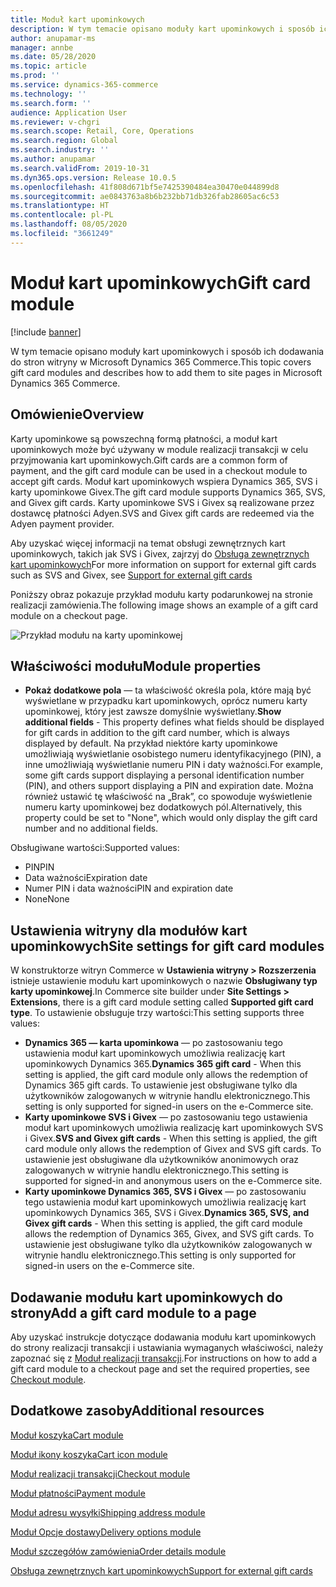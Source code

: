 ```yaml
---
title: Moduł kart upominkowych
description: W tym temacie opisano moduły kart upominkowych i sposób ich dodawania do stron witryny w Microsoft Dynamics 365 Commerce.
author: anupamar-ms
manager: annbe
ms.date: 05/28/2020
ms.topic: article
ms.prod: ''
ms.service: dynamics-365-commerce
ms.technology: ''
ms.search.form: ''
audience: Application User
ms.reviewer: v-chgri
ms.search.scope: Retail, Core, Operations
ms.search.region: Global
ms.search.industry: ''
ms.author: anupamar
ms.search.validFrom: 2019-10-31
ms.dyn365.ops.version: Release 10.0.5
ms.openlocfilehash: 41f808d671bf5e7425390484ea30470e044899d8
ms.sourcegitcommit: ae0843763a8b6b232bb71db326fab28605ac6c53
ms.translationtype: HT
ms.contentlocale: pl-PL
ms.lasthandoff: 08/05/2020
ms.locfileid: "3661249"
---
```

# <a name="gift-card-module"></a><span data-ttu-id="572ae-103">Moduł kart upominkowych</span><span class="sxs-lookup"><span data-stu-id="572ae-103">Gift card module</span></span>

[!include [banner](includes/banner.md)]

<span data-ttu-id="572ae-104">W tym temacie opisano moduły kart upominkowych i sposób ich dodawania do stron witryny w Microsoft Dynamics 365 Commerce.</span><span class="sxs-lookup"><span data-stu-id="572ae-104">This topic covers gift card modules and describes how to add them to site pages in Microsoft Dynamics 365 Commerce.</span></span>

## <a name="overview"></a><span data-ttu-id="572ae-105">Omówienie</span><span class="sxs-lookup"><span data-stu-id="572ae-105">Overview</span></span>

<span data-ttu-id="572ae-106">Karty upominkowe są powszechną formą płatności, a moduł kart upominkowych może być używany w module realizacji transakcji w celu przyjmowania kart upominkowych.</span><span class="sxs-lookup"><span data-stu-id="572ae-106">Gift cards are a common form of payment, and the gift card module can be used in a checkout module to accept gift cards.</span></span> <span data-ttu-id="572ae-107">Moduł kart upominkowych wspiera Dynamics 365, SVS i karty upominkowe Givex.</span><span class="sxs-lookup"><span data-stu-id="572ae-107">The gift card module supports Dynamics 365, SVS, and Givex gift cards.</span></span> <span data-ttu-id="572ae-108">Karty upominkowe SVS i Givex są realizowane przez dostawcę płatności Adyen.</span><span class="sxs-lookup"><span data-stu-id="572ae-108">SVS and Givex gift cards are redeemed via the Adyen payment provider.</span></span>

<span data-ttu-id="572ae-109">Aby uzyskać więcej informacji na temat obsługi zewnętrznych kart upominkowych, takich jak SVS i Givex, zajrzyj do [Obsługa zewnętrznych kart upominkowych](./dev-itpro/gift-card.md)</span><span class="sxs-lookup"><span data-stu-id="572ae-109">For more information on support for external gift cards such as SVS and Givex, see [Support for external gift cards](./dev-itpro/gift-card.md)</span></span>

<span data-ttu-id="572ae-110">Poniższy obraz pokazuje przykład modułu karty podarunkowej na stronie realizacji zamówienia.</span><span class="sxs-lookup"><span data-stu-id="572ae-110">The following image shows an example of a gift card module on a checkout page.</span></span>

![Przykład modułu na karty upominkowej](./media/ecommerce-giftcard.PNG)

## <a name="module-properties"></a><span data-ttu-id="572ae-112">Właściwości modułu</span><span class="sxs-lookup"><span data-stu-id="572ae-112">Module properties</span></span>

- <span data-ttu-id="572ae-113">**Pokaż dodatkowe pola** — ta właściwość określa pola, które mają być wyświetlane w przypadku kart upominkowych, oprócz numeru karty upominkowej, który jest zawsze domyślnie wyświetlany.</span><span class="sxs-lookup"><span data-stu-id="572ae-113">**Show additional fields** - This property defines what fields should be displayed for gift cards in addition to the gift card number, which is always displayed by default.</span></span> <span data-ttu-id="572ae-114">Na przykład niektóre karty upominkowe umożliwiają wyświetlanie osobistego numeru identyfikacyjnego (PIN), a inne umożliwiają wyświetlanie numeru PIN i daty ważności.</span><span class="sxs-lookup"><span data-stu-id="572ae-114">For example, some gift cards support displaying a personal identification number (PIN), and others support displaying a PIN and expiration date.</span></span> <span data-ttu-id="572ae-115">Można również ustawić tę właściwość na „Brak”, co spowoduje wyświetlenie numeru karty upominkowej bez dodatkowych pól.</span><span class="sxs-lookup"><span data-stu-id="572ae-115">Alternatively, this property could be set to "None", which would only display the gift card number and no additional fields.</span></span>

<span data-ttu-id="572ae-116">Obsługiwane wartości:</span><span class="sxs-lookup"><span data-stu-id="572ae-116">Supported values:</span></span>
-   <span data-ttu-id="572ae-117">PIN</span><span class="sxs-lookup"><span data-stu-id="572ae-117">PIN</span></span>
-   <span data-ttu-id="572ae-118">Data ważności</span><span class="sxs-lookup"><span data-stu-id="572ae-118">Expiration date</span></span>
-   <span data-ttu-id="572ae-119">Numer PIN i data ważności</span><span class="sxs-lookup"><span data-stu-id="572ae-119">PIN and expiration date</span></span> 
-   <span data-ttu-id="572ae-120">None</span><span class="sxs-lookup"><span data-stu-id="572ae-120">None</span></span>

## <a name="site-settings-for-gift-card-modules"></a><span data-ttu-id="572ae-121">Ustawienia witryny dla modułów kart upominkowych</span><span class="sxs-lookup"><span data-stu-id="572ae-121">Site settings for gift card modules</span></span>

<span data-ttu-id="572ae-122">W konstruktorze witryn Commerce w **Ustawienia witryny \> Rozszerzenia** istnieje ustawienie modułu kart upominkowych o nazwie **Obsługiwany typ karty upominkowej**.</span><span class="sxs-lookup"><span data-stu-id="572ae-122">In Commerce site builder under **Site Settings \> Extensions**, there is a gift card module setting called **Supported gift card type**.</span></span> <span data-ttu-id="572ae-123">To ustawienie obsługuje trzy wartości:</span><span class="sxs-lookup"><span data-stu-id="572ae-123">This setting supports three values:</span></span>
- <span data-ttu-id="572ae-124">**Dynamics 365 — karta upominkowa** — po zastosowaniu tego ustawienia moduł kart upominkowych umożliwia realizację kart upominkowych Dynamics 365.</span><span class="sxs-lookup"><span data-stu-id="572ae-124">**Dynamics 365 gift card** - When this setting is applied, the gift card module only allows the redemption of Dynamics 365 gift cards.</span></span> <span data-ttu-id="572ae-125">To ustawienie jest obsługiwane tylko dla użytkowników zalogowanych w witrynie handlu elektronicznego.</span><span class="sxs-lookup"><span data-stu-id="572ae-125">This setting is only supported for signed-in users on the e-Commerce site.</span></span>
- <span data-ttu-id="572ae-126">**Karty upominkowe SVS i Givex** — po zastosowaniu tego ustawienia moduł kart upominkowych umożliwia realizację kart upominkowych SVS i Givex.</span><span class="sxs-lookup"><span data-stu-id="572ae-126">**SVS and Givex gift cards** - When this setting is applied, the gift card module only allows the redemption of Givex and SVS gift cards.</span></span> <span data-ttu-id="572ae-127">To ustawienie jest obsługiwane dla użytkowników anonimowych oraz zalogowanych w witrynie handlu elektronicznego.</span><span class="sxs-lookup"><span data-stu-id="572ae-127">This setting is supported for signed-in and anonymous users on the e-Commerce site.</span></span>
- <span data-ttu-id="572ae-128">**Karty upominkowe Dynamics 365, SVS i Givex** — po zastosowaniu tego ustawienia moduł kart upominkowych umożliwia realizację kart upominkowych Dynamics 365, SVS i Givex.</span><span class="sxs-lookup"><span data-stu-id="572ae-128">**Dynamics 365, SVS, and Givex gift cards** - When this setting is applied, the gift card module allows the redemption of Dynamics 365, Givex, and SVS gift cards.</span></span> <span data-ttu-id="572ae-129">To ustawienie jest obsługiwane tylko dla użytkowników zalogowanych w witrynie handlu elektronicznego.</span><span class="sxs-lookup"><span data-stu-id="572ae-129">This setting is only supported for signed-in users on the e-Commerce site.</span></span>

## <a name="add-a-gift-card-module-to-a-page"></a><span data-ttu-id="572ae-130">Dodawanie modułu kart upominkowych do strony</span><span class="sxs-lookup"><span data-stu-id="572ae-130">Add a gift card module to a page</span></span>

<span data-ttu-id="572ae-131">Aby uzyskać instrukcje dotyczące dodawania modułu kart upominkowych do strony realizacji transakcji i ustawiania wymaganych właściwości, należy zapoznać się z [Moduł realizacji transakcji](add-checkout-module.md).</span><span class="sxs-lookup"><span data-stu-id="572ae-131">For instructions on how to add a gift card module to a checkout page and set the required properties, see [Checkout module](add-checkout-module.md).</span></span>

## <a name="additional-resources"></a><span data-ttu-id="572ae-132">Dodatkowe zasoby</span><span class="sxs-lookup"><span data-stu-id="572ae-132">Additional resources</span></span>

[<span data-ttu-id="572ae-133">Moduł koszyka</span><span class="sxs-lookup"><span data-stu-id="572ae-133">Cart module</span></span>](add-cart-module.md)

[<span data-ttu-id="572ae-134">Moduł ikony koszyka</span><span class="sxs-lookup"><span data-stu-id="572ae-134">Cart icon module</span></span>](cart-icon-module.md)

[<span data-ttu-id="572ae-135">Moduł realizacji transakcji</span><span class="sxs-lookup"><span data-stu-id="572ae-135">Checkout module</span></span>](add-checkout-module.md)

[<span data-ttu-id="572ae-136">Moduł płatności</span><span class="sxs-lookup"><span data-stu-id="572ae-136">Payment module</span></span>](payment-module.md)

[<span data-ttu-id="572ae-137">Moduł adresu wysyłki</span><span class="sxs-lookup"><span data-stu-id="572ae-137">Shipping address module</span></span>](ship-address-module.md)

[<span data-ttu-id="572ae-138">Moduł Opcje dostawy</span><span class="sxs-lookup"><span data-stu-id="572ae-138">Delivery options module</span></span>](delivery-options-module.md)

[<span data-ttu-id="572ae-139">Moduł szczegółów zamówienia</span><span class="sxs-lookup"><span data-stu-id="572ae-139">Order details module</span></span>](order-confirmation-module.md)

[<span data-ttu-id="572ae-140">Obsługa zewnętrznych kart upominkowych</span><span class="sxs-lookup"><span data-stu-id="572ae-140">Support for external gift cards</span></span>](./dev-itpro/gift-card.md)
